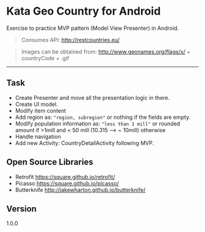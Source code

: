 Kata Geo Country for Android 
=======
Exercise to practice MVP pattern (Model View Presenter) in Android.

> Consumes API: http://restcountries.eu/

> Images can be obtained from: http://www.geonames.org/flags/x/ + countryCode + .gif

---

## Task

- Create Presenter and move all the presentation logic in there.
- Create UI model.
- Modify item content
 - Add region as: `"region, subregion"` or nothing if the fields are empty.
 - Modify population information as: `"less than 1 mill"` or rounded amount if >1mill and < 50 mill (10.315 --> ~ 10mill) otherwise
- Handle navigation
- Add new Activity: CountryDetailActivity following MVP.

## Open Source Libraries

 - Retrofit https://square.github.io/retrofit/
 - Picasso https://square.github.io/picasso/
 - Butterknife http://jakewharton.github.io/butterknife/

## Version
1.0.0


